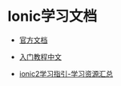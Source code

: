 # Ionic学习文档
* [官方文档](http://ionicframework.com/docs/components/#overview)

* [入门教程中文](https://yanxiaodi.gitbooks.io/ionic2-guide/content/)

* [ionic2学习指引-学习资源汇总](http://www.jianshu.com/search?q=ionic2&page=1&type=note)




